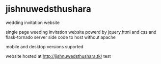 # jishnuwedsthushara
wedding invitation website 

single page weeding invitation website powerd by jquery,html and css and flask-tornado server side code to host without apache

 mobile and desktop versions suported

website hosted at http://jishnuwedsthushara.tk/
test
